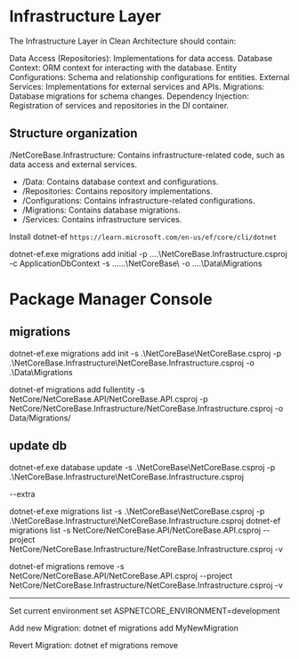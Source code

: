 # Infrastructure Layer

The Infrastructure Layer in Clean Architecture should contain:

Data Access (Repositories): Implementations for data access.
Database Context: ORM context for interacting with the database.
Entity Configurations: Schema and relationship configurations for entities.
External Services: Implementations for external services and APIs.
Migrations: Database migrations for schema changes.
Dependency Injection: Registration of services and repositories in the DI container.

## Structure organization
/NetCoreBase.Infrastructure: Contains infrastructure-related code, such as data access and external services.
- /Data: Contains database context and configurations.
- /Repositories: Contains repository implementations.
- /Configurations: Contains infrastructure-related configurations.
- /Migrations: Contains database migrations.
- /Services: Contains infrastructure services.


Install dotnet-ef
`https://learn.microsoft.com/en-us/ef/core/cli/dotnet`


dotnet-ef.exe migrations add initial -p ..\..\NetCoreBase.Infrastructure.csproj -c ApplicationDbContext -s ..\..\..\NetCoreBase\ -o ..\..\Data\Migrations


# Package Manager Console
## migrations
dotnet-ef.exe migrations add init -s .\NetCoreBase\NetCoreBase.csproj -p .\NetCoreBase.Infrastructure\NetCoreBase.Infrastructure.csproj -o .\Data\Migrations

dotnet-ef  migrations add fullentity -s NetCore/NetCoreBase.API/NetCoreBase.API.csproj -p NetCore/NetCoreBase.Infrastructure/NetCoreBase.Infrastructure.csproj -o Data/Migrations/

## update db

dotnet-ef.exe database update -s .\NetCoreBase\NetCoreBase.csproj -p .\NetCoreBase.Infrastructure\NetCoreBase.Infrastructure.csproj

--extra

dotnet-ef.exe migrations list -s .\NetCoreBase\NetCoreBase.csproj -p .\NetCoreBase.Infrastructure\NetCoreBase.Infrastructure.csproj
dotnet-ef migrations list -s NetCore/NetCoreBase.API/NetCoreBase.API.csproj  --project NetCore/NetCoreBase.Infrastructure/NetCoreBase.Infrastructure.csproj -v

dotnet-ef migrations remove -s NetCore/NetCoreBase.API/NetCoreBase.API.csproj  --project NetCore/NetCoreBase.Infrastructure/NetCoreBase.Infrastructure.csproj -v


---


Set current environment set ASPNETCORE_ENVIRONMENT=development

Add new Migration: dotnet ef migrations add MyNewMigration

Revert Migration: dotnet ef migrations remove
